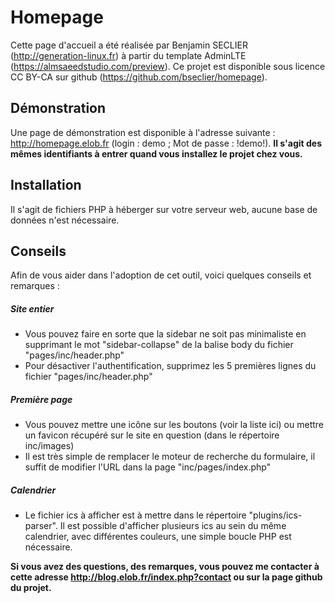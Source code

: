 # Homepage
Cette page d'accueil a été réalisée par Benjamin SECLIER (http://generation-linux.fr) à partir du template AdminLTE (https://almsaeedstudio.com/preview).
Ce projet est disponible sous licence CC BY-CA sur github (https://github.com/bseclier/homepage).

## Démonstration
Une page de démonstration est disponible à l'adresse suivante : http://homepage.elob.fr (login : demo ; Mot de passe : !demo!).
**Il s'agit des mêmes identifiants à entrer quand vous installez le projet chez vous.**

## Installation
Il s'agit de fichiers PHP à héberger sur votre serveur web, aucune base de données n'est nécessaire.

## Conseils
Afin de vous aider dans l'adoption de cet outil, voici quelques conseils et remarques :

##### Site entier
- Vous pouvez faire en sorte que la sidebar ne soit pas minimaliste en supprimant le mot "sidebar-collapse" de la balise body du fichier "pages/inc/header.php"
- Pour désactiver l'authentification, supprimez les 5 premières lignes du fichier "pages/inc/header.php"

##### Première page
- Vous pouvez mettre une icône sur les boutons (voir la liste ici) ou mettre un favicon récupéré sur le site en question (dans le répertoire inc/images)
- Il est très simple de remplacer le moteur de recherche du formulaire, il suffit de modifier l'URL dans la page "inc/pages/index.php"

##### Calendrier
- Le fichier ics à afficher est à mettre dans le répertoire "plugins/ics-parser". Il est possible d'afficher plusieurs ics au sein du même calendrier, avec différentes couleurs, une simple boucle PHP est nécessaire.


**Si vous avez des questions, des remarques, vous pouvez me contacter à cette adresse http://blog.elob.fr/index.php?contact ou sur la page github du projet.**
